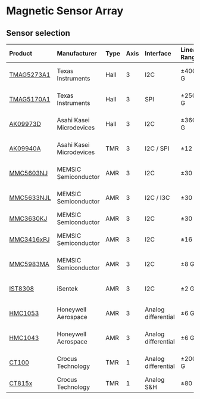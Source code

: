 # Magnetic Sensor Array

## Sensor selection

| Product                                                                                                                 | Manufacturer             | Type | Axis | Interface           | Linear Range | Sensivity / Resolution | Noise       | Output Rate | Package                 |
| :---------------------------------------------------------------------------------------------------------------------- | :----------------------- | :--- | :--- | :------------------ | :----------- | :--------------------- | :---------- | :---------- | :---------------------- |
| [TMAG5273A1](https://www.ti.com/lit/gpn/tmag5273)                                                                       | Texas Instruments        | Hall | 3    | I2C                 | ±400 G       | 12 mG/LSB (12bit)      | 220 mG RMS  | 400 Hz      | SOT23 (2.9x1.6mm)       |
| [TMAG5170A1](https://www.ti.com/lit/gpn/tmag5170)                                                                       | Texas Instruments        | Hall | 3    | SPI                 | ±250 G       | 12 mG/LSB (12bit)      | 240 mG RMS  | 400 Hz      | VSSOP (3.0x3.0mm)       |
| [AK09973D](https://media.digikey.com/pdf/Data%20Sheets/AKM%20Semiconductor%20Inc.%20PDFs/AK09973D_Sep2020.pdf)          | Asahi Kasei Microdevices | Hall | 3    | I2C                 | ±360 G       | 11 mG/LSB (16bit)      | 55 mG RMS   | 1000 Hz     | BGA (1.3x0.8mm)         |
| [AK09940A](https://media.digikey.com/pdf/Data%20Sheets/AKM%20Semiconductor%20Inc.%20PDFs/AK09940_Prelim_DS_11-2-18.pdf) | Asahi Kasei Microdevices | TMR  | 3    | I2C / SPI           | ±12 G        | 0.1 mG/LSB (18bit)     | 0.5 mG RMS  | 300 Hz      | LGA (1.6x1.6mm)         |
| [MMC5603NJ](https://www.memsic.com/Public/Uploads/uploadfile/files/20220119/MMC5603NJDatasheetRev.B.pdf)                | MEMSIC Semiconductor     | AMR  | 3    | I2C                 | ±30 G        | 0.0625 mG/LSB (20bit)  | 2 mG RMS    | 75 Hz       | WLP (0.8x0.8mm)         |
| [MMC5633NJL](https://www.memsic.com/Public/Uploads/uploadfile/files/20220119/MMC5633NJLDatasheetRevA.pdf)               | MEMSIC Semiconductor     | AMR  | 3    | I2C / I3C           | ±30 G        | 0.0625 mG/LSB (20bit)  | 2 mG RMS    | 75 Hz       | WLP (0.8x0.8mm)         |
| [MMC3630KJ](https://www.memsic.com/Public/Uploads/uploadfile/files/20220119/MMC3630KJDatasheetRev.pdf)                  | MEMSIC Semiconductor     | AMR  | 3    | I2C                 | ±30 G        | 1 mG/LSB (16bit)       | 2 mG RMS    | 100 Hz      | BGA (1.2x1.2mm)         |
| [MMC3416xPJ](https://www.memsic.com/Public/Uploads/uploadfile/files/20220119/MMC3416xPJDatasheetRev.pdf)                | MEMSIC Semiconductor     | AMR  | 3    | I2C                 | ±16 G        | 0.5mG/LSB (16-bit)     | 1.5 mG RMS  | 125 Hz      | BGA (1.6x1.6mm)         |
| [MMC5983MA](https://www.memsic.com/Public/Uploads/uploadfile/files/20220119/MMC5983MADatasheetRevA.pdf)                 | MEMSIC Semiconductor     | AMR  | 3    | I2C                 | ±8 G         | 0.06 mG/LSB (18-bit)   | 0.4 mG RMS  | 50 Hz       | LGA (3.0x3.0mm)         |
| [IST8308](https://www.isentek.com/userfiles/files/IST8308%20Datasheet%20v1_6_Brief.pdf)                                 | iSentek                  | AMR  | 3    | I2C                 | ±2 G         | 0.75 mG/LSB (14bit)    | -           | 200 Hz      | LGA (3.0x3.0mm)         |
| [HMC1053](https://media.digikey.com/pdf/Data%20Sheets/Honeywell%20PDFs/HMC1051,52,53.pdf)                               | Honeywell Aerospace      | AMR  | 3    | Analog differential | ±6 G         | 1 mV/V/G               | 0.05 µV/√Hz | -           | LCC (7.4x7.4mm)         |
| [HMC1043](https://media.digikey.com/pdf/Data%20Sheets/Honeywell%20PDFs/HMC1043.pdf)                                     | Honeywell Aerospace      | AMR  | 3    | Analog differential | ±6 G         | 1 mV/V/G               | 0.05 µV/√Hz | -           | LPCC (3.0x3.0mm)        |
| [CT100](https://crocus-technology.com/wp-content/uploads/2021/09/CT100-Data-Sheet-Rev2.0.pdf)                           | Crocus Technology        | TMR  | 1    | Analog differential | ±200 G       | 0.45 mV/V/G            | 0.7 µV/√Hz  | -           | DFN (1.5x1.5mm) / Wafer |
| [CT815x](https://crocus-technology.com/wp-content/uploads/2022/09/CT815x-Data-Sheet-Rev1.1.pdf)                         | Crocus Technology        | TMR  | 1    | Analog S&H          | ±80 G        | 5 mV/V/G               | -           | 100 Hz      | LGA (1.5x1.5mm)         |

